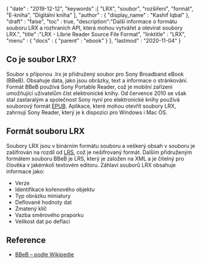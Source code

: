 {
  "date" : "2019-12-12",
  "keywords" :[ "LRX", "soubor", "rozšíření", "formát", "E-kniha", "Digitální kniha" ],
  "author" : {
    "display_name" : "Kashif Iqbal"
},
  "draft" : "false",
  "toc" : true,
  "description":"Další informace o formátu souboru LRX a rozhraních API, která mohou vytvářet a otevírat soubory LRX.",
  "title" :"LRX - Librie Reader Source File Format",
  "linktitle" : "LRX",
  "menu" : {
    "docs" : {
      "parent" : "ebook"
}
},
  "lastmod" : "2020-11-04"
}

## Co je soubor LRX?

Soubor s příponou .lrx je přidružený soubor pro Sony Broadband eBook (BBeB). Obsahuje data, jako jsou obrázky, text a informace o stránkování. Formát BBeB používá Sony Portable Reader, což je mobilní zařízení umožňující uživatelům číst elektronické knihy. Od července 2010 se však stal zastaralým a společnost Sony nyní pro elektronické knihy používá souborový formát [EPUB](/cs/ebook/epub/). Aplikace, které mohou otevřít soubory LRX, zahrnují Sony Reader, který je k dispozici pro Windows i Mac OS.

## Formát souboru LRX

Soubory LRX jsou v binárním formátu souboru a veškerý obsah v souboru je zašifrován na rozdíl od [LRS](/cs/ebook/lrs/), což je nešifrovaný formát. Dalším přidruženým formátem souboru BBeB je LRS, který je založen na XML a je čitelný pro člověka v jakémkoli textovém editoru. Záhlaví souborů LRX obsahuje informace jako:

* Verze
* Identifikace kořenového objektu
* Typ obrázku miniatury
* Deflované hodnoty dat
* Zmatený klíč
* Vazba směrového praporku
* Velikost dat po deflaci

## Reference

* [BBeB – podle Wikipedie](https://en.wikipedia.org/wiki/BBeB)

